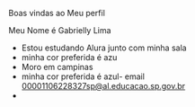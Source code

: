 Boas vindas ao Meu perfil

Meu Nome é Gabrielly Lima

- Estou estudando Alura junto com minha sala
- minha cor preferida é azu
-  Moro em campinas
- minha cor preferida é azul- email 00001106228327sp@al.educacao.sp.gov.br
- 
